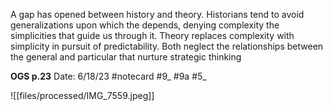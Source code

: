 A gap has opened between history and theory. Historians tend to avoid generalizations upon which the depends, denying complexity the simplicities that guide us through it. Theory replaces complexity with simplicity in pursuit of predictability. Both neglect the relationships between the general and particular that nurture strategic thinking 


**OGS p.23** 
Date: 6/18/23
 #notecard
 #9_ #9a
 #5_ 

![[files/processed/IMG_7559.jpeg]]